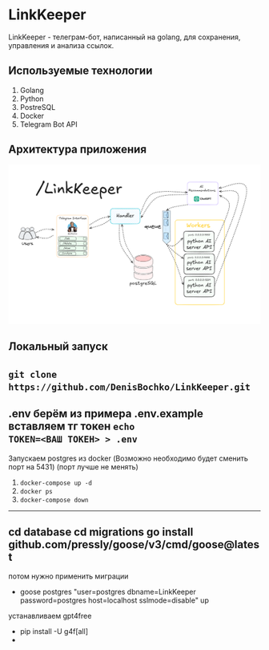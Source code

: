 ﻿# LinkKeeper

LinkKeeper - телеграм-бот, написанный на golang, для сохранения, управления и анализа ссылок.

## Используемые технологии
1. Golang
2. Python
3. PostreSQL
4. Docker
5. Telegram Bot API

## Архитектура приложения

![Не загрузилось(](/image.png "Архитектура")

## Локальный запуск
```git clone https://github.com/DenisBochko/LinkKeeper.git```
---
.env берём из примера .env.example вставляем тг токен
<code>echo TOKEN=<ВАШ ТОКЕН> > .env</code>
---
Запускаем postgres из docker (Возможно необходимо будет сменить порт на 5431) (порт лучше не менять)
1. <code>docker-compose up -d</code>
2. <code>docker ps</code>
3. <code>docker-compose down</code>
---
cd database
cd migrations
go install github.com/pressly/goose/v3/cmd/goose@latest
---
потом нужно применить миграции 
- goose postgres "user=postgres dbname=LinkKeeper password=postgres host=localhost sslmode=disable" up

устанавливаем gpt4free
- pip install -U g4f[all]
- 
